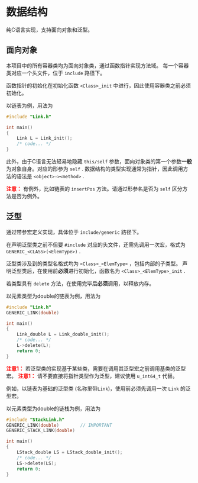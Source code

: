 # 数据结构

纯C语言实现，支持面向对象和泛型。


## 面向对象

本项目中的所有容器类均为面向对象类，通过函数指针实现方法域。
每一个容器类对应一个头文件，位于 `include` 路径下。

函数指针的初始化在初始化函数 `<Class>_init` 中进行，因此使用容器类之前必须初始化。

以链表为例，用法为
```C
#include "Link.h"

int main()
{
    Link L = Link_init();
    /* code... */
}
```

此外，由于C语言无法轻易地隐藏 `this/self` 参数，面向对象类的第一个参数**一般**为对象自身。对应的形参为 `self` .
数据结构的类型实现通常为指针，因此调用方法的语法是 `<object>-><method>` .

**<font color=Red>注意：</font>** 有例外，比如链表的 `insertPos` 方法。请通过形参名是否为 `self` 区分方法是否为例外。


## 泛型

通过带参宏定义实现，具体位于 `include/generic` 路径下。

在声明泛型类之前不但要 `#include` 对应的头文件，还需先调用一次宏，格式为 `GENERIC_<CLASS>(<ElemType>)` .

泛型类涉及到的类型名格式均为 `<Class>_<ElemType>` ，包括内部的子类型。
声明泛型类后，在使用前**必须**进行初始化，函数名为 `<Class>_<ElemType>_init` .

若类型具有 `delete` 方法，在使用完毕后**必须**调用，以释放内存。

以元素类型为double的链表为例，用法为
```C
#include "Link.h"
GENERIC_LINK(double)

int main()
{
    Link_double L = Link_double_init();
    /* code... */
    L->delete(L);
    return 0;
}
```

**<font color=Red>注意1：</font>** 若泛型类的实现基于某些类，需要在调用其泛型宏之前调用基类的泛型宏。
**<font color=Red>注意1：</font>** 请不要直接将指针类型作为泛型，建议使用 `u_int64_t` 代替。

例如，以链表为基础的泛型类 (名称里带`Link`)，使用前必须先调用一次 `Link` 的泛型宏。

以元素类型为double的链栈为例，用法为
```C
#include "StackLink.h"
GENERIC_LINK(double)        // IMPORTANT
GENERIC_STACK_LINK(double)

int main()
{
    LStack_double LS = LStack_double_init();
    /* code... */
    LS->delete(LS);
    return 0;
}
```